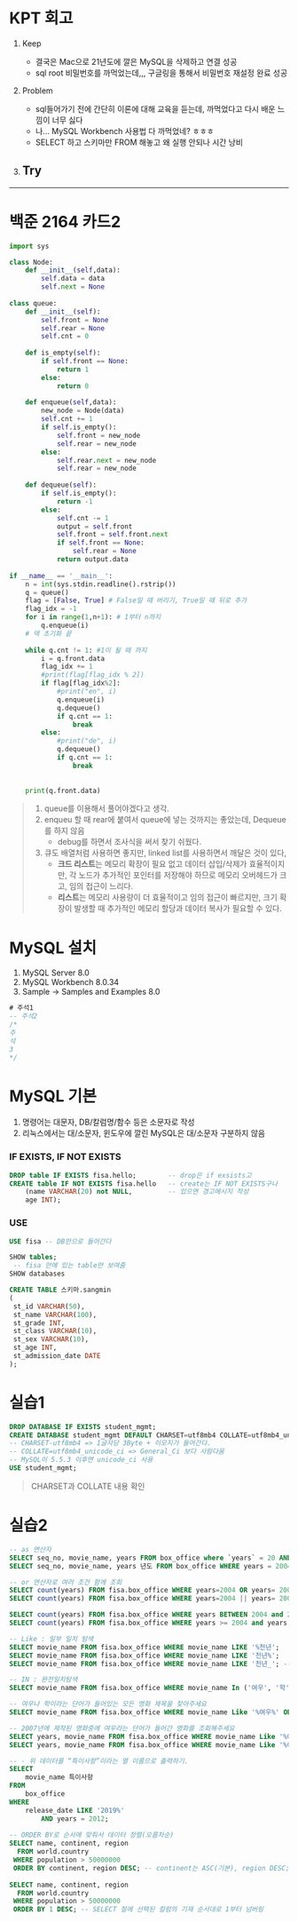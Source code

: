 # KPT 회고
1. Keep
   - 결국은 Mac으로 21년도에 깔은 MySQL을 삭제하고 연결 성공
   - sql root 비밀번호를 까먹었는데,,, 구글링을 통해서 비밀번호 재설정 완료 성공

2. Problem
   - sql들어가기 전에 간단히 이론에 대해 교육을 듣는데, 까먹었다고 다시 배운 느낌이 너무 싫다
   - 나… MySQL Workbench 사용법 다 까먹었네? ㅎㅎㅎ
   - SELECT 하고 스키마만 FROM 해놓고 왜 실행 안되나 시간 낭비

3. Try
   - 

---
# 백준 2164 카드2

```python
import sys

class Node:
    def __init__(self,data):
        self.data = data
        self.next = None
    
class queue:
    def __init__(self):
        self.front = None
        self.rear = None
        self.cnt = 0
    
    def is_empty(self):
        if self.front == None:
            return 1
        else:
            return 0
        
    def enqueue(self,data):
        new_node = Node(data)
        self.cnt += 1
        if self.is_empty():
            self.front = new_node
            self.rear = new_node
        else:
            self.rear.next = new_node
            self.rear = new_node
    
    def dequeue(self):
        if self.is_empty():
            return -1
        else:
            self.cnt -= 1
            output = self.front
            self.front = self.front.next
            if self.front == None:
                self.rear = None
            return output.data
    
if __name__ == '__main__':
    n = int(sys.stdin.readline().rstrip())
    q = queue()
    flag = [False, True] # False일 때 버리기, True일 때 뒤로 추가
    flag_idx = -1
    for i in range(1,n+1): # 1부터 n까지
        q.enqueue(i)
    # 덱 초기화 끝
    
    while q.cnt != 1: #1이 될 때 까지
        i = q.front.data
        flag_idx += 1
        #print(flag[flag_idx % 2])
        if flag[flag_idx%2]:
            #print("en", i)
            q.enqueue(i)
            q.dequeue()
            if q.cnt == 1:
                break
        else:
            #print("de", i)
            q.dequeue()
            if q.cnt == 1:
                break
            
    
    print(q.front.data)
```

> 1. queue를 이용해서 풀어야겠다고 생각.
> 2. enqueu 할 때 rear에 붙여서 queue에 넣는 것까지는 좋았는데, Dequeue를 하지 않음
>    - debug를 하면서 조사식을 써서 찾기 쉬웠다.
> 3. 큐도 배열처럼 사용하면 좋지만, linked list를 사용하면서 깨달은 것이 있다,
>    - **크드 리스트**는 메모리 확장이 필요 없고 데이터 삽입/삭제가 효율적이지만, 각 노드가 추가적인 포인터를 저장해야 하므로 메모리 오버헤드가 크고, 임의 접근이 느리다.
>    - **리스트**는 메모리 사용량이 더 효율적이고 임의 접근이 빠르지만, 크기 확장이 발생할 때 추가적인 메모리 할당과 데이터 복사가 필요할 수 있다.


# MySQL 설치

1. MySQL Server 8.0
2. MySQL Workbench 8.0.34
3. Sample -> Samples and Examples 8.0

```sql
# 주석1
-- 주석2
/*
주
석
3
*/
```

# MySQL 기본
1. 명령어는 대문자, DB/칼럼명/함수 등은 소문자로 작성
2. 리눅스에서는 대/소문자, 윈도우에 깔린 MySQL은 대/소문자 구분하지 않음

### IF EXISTS, IF NOT EXISTS
```sql
DROP table IF EXISTS fisa.hello;        -- drop은 if exsists고
CREATE table IF NOT EXISTS fisa.hello   -- create는 IF NOT EXISTS구나
    (name VARCHAR(20) not NULL,			-- 있으면 경고메시지 작성
    age INT);
```

### USE
```sql
USE fisa -- DB안으로 들어간다

SHOW tables; 
 -- fisa 안에 있는 table만 보여줌
SHOW databases
```

```sql
CREATE TABLE 스키마.sangmin 
( 
 st_id VARCHAR(50), 
 st_name VARCHAR(100), 
 st_grade INT,
 st_class VARCHAR(10),
 st_sex VARCHAR(10),
 st_age INT,
 st_admission_date DATE
);
```

# 실습1

```sql
DROP DATABASE IF EXISTS student_mgmt;
CREATE DATABASE student_mgmt DEFAULT CHARSET=utf8mb4 COLLATE=utf8mb4_unicode_ci;
-- CHARSET-utf8mb4 => 1글자당 3Byte + 이모지가 들어간다.
-- COLLATE=utf8mb4_unicode_ci => General_Ci 보다 사람다움
-- MySQL이 5.5.3 이후면 unicode_ci 사용
USE student_mgmt;
```
> CHARSET과 COLLATE 내용 확인

# 실습2

```sql
-- as 연산자
SELECT seq_no, movie_name, years FROM box_office where `years` = 20 AND  years=2004 LIMIT 100
SELECT seq_no, movie_name, years 년도 FROM box_office WHERE years = 2004; -- AS는 생략 가능

-- or 연산자로 여러 조건 함께 조회
SELECT count(years) FROM fisa.box_office WHERE years=2004 OR years= 2005;
SELECT count(years) FROM fisa.box_office WHERE years=2004 || years= 2005;

SELECT count(years) FROM fisa.box_office WHERE years BETWEEN 2004 and 2005;
SELECT count(years) FROM fisa.box_office WHERE years >= 2004 and years <= 2005;

-- Like : 일부 일치 탐색
SELECT movie_name FROM fisa.box_office WHERE movie_name LIKE '%천년';
SELECT movie_name FROM fisa.box_office WHERE movie_name LIKE '천년%';
SELECT movie_name FROM fisa.box_office WHERE movie_name LIKE '천년_'; -- 천년 + 한글자

-- IN : 완전일치탐색
SELECT movie_name FROM fisa.box_office WHERE movie_name In ('여우', '학');

-- 여우나 학이라는 단어가 들어있는 모든 영화 제목을 찾아주세요
SELECT movie_name FROM fisa.box_office WHERE movie_name Like '%여우%' OR  movie_name LIKE '%학%';

-- 2007년에 제작된 영화중에 여우라는 단어가 들어간 영화를 조회해주세요
SELECT years, movie_name FROM fisa.box_office WHERE movie_name Like '%여우%' AND years = 2007;
SELECT years, movie_name FROM fisa.box_office WHERE movie_name Like '%여우%' AND years LIKE 2007;  -- 문자열도 조회 되게
```

```sql
-- - 위 데이터를 “특이사항”이라는 열 이름으로 출력하기.
SELECT 
    movie_name 특이사항
FROM
    box_office
WHERE
    release_date LIKE '2019%'
        AND years = 2012;
        
-- ORDER BY로 순서에 맞춰서 데이터 정렬(오름차순)
SELECT name, continent, region
  FROM world.country
 WHERE population > 50000000
 ORDER BY continent, region DESC; -- continent는 ASC(기본), region DESC;
 
SELECT name, continent, region
  FROM world.country
 WHERE population > 50000000
 ORDER BY 1 DESC; -- SELECT 절에 선택된 컬럼의 기재 순서대로 1부터 넘버링
```
